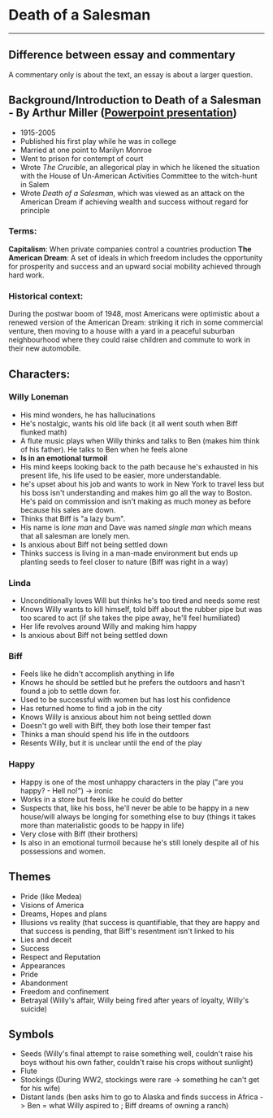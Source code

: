 # Death of a Salesman

- - - -

## Difference between essay and commentary

A commentary only is about the text, an essay is about a larger question. 

## Background/Introduction to Death of a Salesman - By Arthur Miller ([Powerpoint presentation](https://drive.google.com/file/d/1ZorcoqKVx-NkqHyllmcbU-g9nT-xdfYu/view))
* 1915-2005
* Published his first play while he was in college
* Married at one point to Marilyn Monroe
* Went to prison for contempt of court
* Wrote *The Crucible*, an allegorical play in which he likened the situation with the House of Un-American Activities Committee to the witch-hunt in Salem
* Wrote *Death of a Salesman*, which was viewed as an attack on the American Dream if achieving wealth and success without regard for principle

### Terms:
**Capitalism**: When private companies control a countries production
**The American Dream**: A set of ideals in which freedom includes the opportunity for prosperity and success and an upward social mobility achieved through hard work.

### Historical context:
During the postwar boom of 1948, most Americans were optimistic about a renewed version of the American Dream: striking it rich in some commercial venture, then moving to a house with a yard in a peaceful suburban neighbourhood where they could raise children and commute to work in their new automobile. 

## Characters:

### Willy Loneman 
* His mind wonders, he has hallucinations
* He's nostalgic, wants his old life back (it all went south when Biff flunked math)
* A flute music plays when Willy thinks and talks to Ben (makes him think of his father). He talks to Ben when he feels alone
* **Is in an emotional turmoil**
* His mind keeps looking back to the path because he's exhausted in his present life, his life used to be easier, more understandable. 
* he's upset about his job and wants to work in New York to travel less but his boss isn't understanding and makes him go all the way to Boston. He's paid on commission and isn't making as much money as before because his sales are down. 
* Thinks that Biff is "a lazy bum".
* His name is *lone man* and Dave was named *single man* which means that all salesman are lonely men.
* Is anxious about Biff not being settled down
* Thinks success is living in a man-made environment but ends up planting seeds to feel closer to nature (Biff was right in a  way) 

### Linda
* Unconditionally loves Will but thinks he's too tired and needs some rest
* Knows Willy wants to kill himself, told biff about the rubber pipe but was too scared to act (if she takes the pipe away, he'll feel humiliated)
* Her life revolves around Willy and making him happy
* Is anxious about Biff not being settled down

### Biff
* Feels like he didn't accomplish anything in life
* Knows he should be settled but he prefers the outdoors and hasn't found a job to settle down for.
* Used to be successful with women but has lost his confidence
* Has returned home to find a job in the city
* Knows Willy is anxious about him not being settled down
* Doesn't go well with Biff, they both lose their temper fast
* Thinks a man should spend his life in the outdoors
* Resents Willy, but it is unclear until the end of the play

### Happy
* Happy is one of the most unhappy characters in the play ("are you happy? - Hell no!") -> ironic
* Works in a store but feels like he could do better
* Suspects that, like his boss, he'll never be able to be happy in a new house/will always be longing for something else to buy (things it takes more than materialistic goods to be happy in life)
* Very close with Biff (their brothers)
* Is also in an emotional turmoil because he's still lonely despite all of his possessions and women. 

## Themes

* Pride (like Medea)
* Visions of America
* Dreams, Hopes and plans
* Illusions vs reality (that success is quantifiable, that they are happy and that success is pending, that Biff's resentment isn't linked to his 
* Lies and deceit
* Success
* Respect and Reputation
* Appearances
* Pride
* Abandonment
* Freedom and confinement
* Betrayal (Willy's affair, Willy being fired after years of loyalty, Willy's suicide)

## Symbols

* Seeds (Willy's final attempt to raise something well, couldn't raise his boys without his own father, couldn't raise his crops without sunlight)
* Flute
* Stockings (During WW2, stockings were rare -> something he can't get for his wife)
* Distant lands (ben asks him to go to Alaska and finds success in Africa -> Ben = what Willy aspired to ; Biff dreams of owning a ranch)